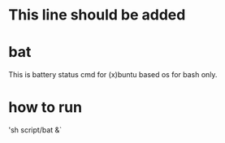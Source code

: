 # This line should be added
# bat
This is battery status cmd for (x)buntu based os for bash only.
# how to run
'sh script/bat &`

